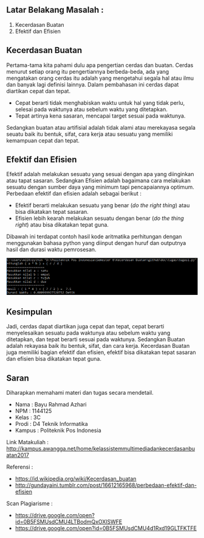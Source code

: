 ## Latar Belakang Masalah :
1. Kecerdasan Buatan
2. Efektif dan Efisien

## Kecerdasan Buatan
Pertama-tama kita pahami dulu apa pengertian cerdas dan buatan. Cerdas menurut setiap orang itu pengertiannya berbeda-beda, ada yang mengatakan orang cerdas itu adalah yang mengetahui segala hal atau ilmu dan banyak lagi definisi lainnya. Dalam pembahasan ini cerdas dapat diartikan cepat dan tepat.

* Cepat berarti tidak menghabiskan waktu untuk hal yang tidak perlu, selesai pada waktunya atau sebelum waktu yang ditetapkan.
* Tepat artinya kena sasaran, mencapai target sesuai pada waktunya.

Sedangkan buatan atau artifisial adalah tidak alami atau merekayasa segala seuatu baik itu bentuk, sifat, cara kerja atau sesuatu yang memiliki kemampuan cepat dan tepat.

## Efektif dan Efisien
Efektif adalah melakukan sesuatu yang sesuai dengan apa yang diinginkan atau tapat sasaran. Sedangkan Efisien adalah bagaimana cara melakukan sesuatu dengan sumber daya yang minimum tapi pencapaiannya optimum. Perbedaan efektif dan efisien adalah sebagai berikut :
* Efektif berarti melakukan sesuatu yang benar (<i>do the right thing</i>) atau bisa dikatakan tepat sasaran.
* Efisien lebih kearah melakukan sesuatu dengan benar (<i>do the thing right</i>) atau bisa dikatakan tepat guna.

Dibawah ini terdapat contoh hasil kode aritmatika perhitungan dengan menggunakan bahasa python yang diinput dengan huruf dan outputnya hasil dan durasi waktu pemrosesan.
<p align ="center">
<img src="../../img/tugas1.PNG" width="600px">
</p>

## Kesimpulan
Jadi, cerdas dapat diartikan juga cepat dan tepat, cepat berarti menyelesaikan sesuatu pada waktunya atau sebelum waktu yang ditetapkan, dan tepat berarti sesuai pada waktunya. Sedangkan Buatan adalah rekayasa baik itu bentuk, sifat, dan cara kerja. Kecerdasan Buatan juga memiliki bagian efektif dan efisien, efektif bisa dikatakan tepat sasaran dan efisien bisa dikatakan tepat guna.

## Saran
Diharapkan memahami materi dan tugas secara mendetail.
<br>
* Nama : Bayu Rahmad Azhari
* NPM : 1144125
* Kelas : 3C
* Prodi : D4 Teknik Informatika
* Kampus : Politeknik Pos Indonesia

Link Matakuliah : http://kampus.awangga.net/home/kelassistemmultimediadankecerdasanbuatan2017

Referensi :
* https://id.wikipedia.org/wiki/Kecerdasan_buatan
* http://gundayaini.tumblr.com/post/16612165968/perbedaan-efektif-dan-efisien

Scan Plagiarisme :
* https://drive.google.com/open?id=0B5FSMUsdCMU4LTBodmQxOXlSWFE
* https://drive.google.com/open?id=0B5FSMUsdCMU4d1Rxd19GLTFKTFE 
